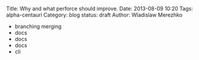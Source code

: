Title: Why and what perforce should improve.
Date: 2013-08-09 10:20
Tags: alpha-centauri
Category: blog
status: draft
Author: Wladislaw Merezhko



* branching merging
* docs
* docs
* docs
* cli
